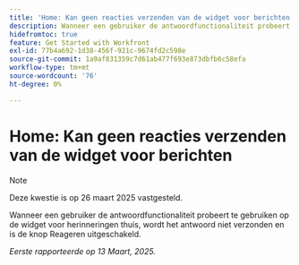 ```yaml
---
title: 'Home: Kan geen reacties verzenden van de widget voor berichten'
description: Wanneer een gebruiker de antwoordfunctionaliteit probeert te gebruiken op de widget voor herinneringen thuis, wordt het antwoord niet verzonden en is de knop Reageren uitgeschakeld.
hidefromtoc: true
feature: Get Started with Workfront
exl-id: 77b4a692-1d38-456f-921c-9674fd2c598e
source-git-commit: 1a9af831359c7d61ab477f693e873dbfb6c58efa
workflow-type: tm+mt
source-wordcount: '76'
ht-degree: 0%

---
```


# Home: Kan geen reacties verzenden van de widget voor berichten

>[!NOTE]
>
>Deze kwestie is op 26 maart 2025 vastgesteld.

Wanneer een gebruiker de antwoordfunctionaliteit probeert te gebruiken op de widget voor herinneringen thuis, wordt het antwoord niet verzonden en is de knop Reageren uitgeschakeld.

_Eerste rapporteerde op 13 Maart, 2025._
